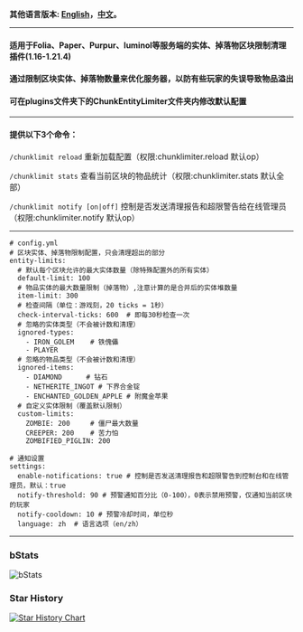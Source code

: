 **其他语言版本: [English](README.md)，[中文](README_zh.md)。**

--------------------------------------------------------------------------------------------------------------

#### 适用于Folia、Paper、Purpur、luminol等服务端的实体、掉落物区块限制清理插件(1.16-1.21.4)

#### 通过限制区块实体、掉落物数量来优化服务器，以防有些玩家的失误导致物品溢出

#### 可在plugins文件夹下的ChunkEntityLimiter文件夹内修改默认配置

--------------------------------------------------------------------------------------------------------------

#### 提供以下3个命令：

```/chunklimit reload``` 重新加载配置（权限:chunklimiter.reload 默认op）

```/chunklimit stats``` 查看当前区块的物品统计（权限:chunklimiter.stats 默认全部）

```/chunklimit notify [on|off]``` 控制是否发送清理报告和超限警告给在线管理员（权限:chunklimiter.notify 默认op）

--------------------------------------------------------------------------------------------------------------

```
# config.yml
# 区块实体、掉落物限制配置，只会清理超出的部分
entity-limits:
  # 默认每个区块允许的最大实体数量（除特殊配置外的所有实体）
  default-limit: 100
  # 物品实体的最大数量限制（掉落物）,注意计算的是合并后的实体堆数量
  item-limit: 300
  # 检查间隔（单位：游戏刻，20 ticks = 1秒）
  check-interval-ticks: 600  # 即每30秒检查一次
  # 忽略的实体类型（不会被计数和清理）
  ignored-types:
    - IRON_GOLEM    # 铁傀儡
    - PLAYER
  # 忽略的物品类型（不会被计数和清理）
  ignored-items:
    - DIAMOND      # 钻石
    - NETHERITE_INGOT # 下界合金锭
    - ENCHANTED_GOLDEN_APPLE # 附魔金苹果
  # 自定义实体限制（覆盖默认限制）
  custom-limits:
    ZOMBIE: 200     # 僵尸最大数量
    CREEPER: 200    # 苦力怕
    ZOMBIFIED_PIGLIN: 200

# 通知设置
settings:
  enable-notifications: true # 控制是否发送清理报告和超限警告到控制台和在线管理员，默认：true
  notify-threshold: 90 # 预警通知百分比（0-100），0表示禁用预警，仅通知当前区块的玩家
  notify-cooldown: 10 # 预警冷却时间，单位秒
  language: zh  # 语言选项（en/zh）
```

--------------------------------------------------------------------------------------------------------------

### bStats
![bStats](https://bstats.org/signatures/bukkit/ChunkEntityLimiter.svg)

### Star History
[![Star History Chart](https://api.star-history.com/svg?repos=intellectmind/ChunkEntityLimiter&type=Date)](https://star-history.com/#intellectmind/ChunkEntityLimiter&Date)
